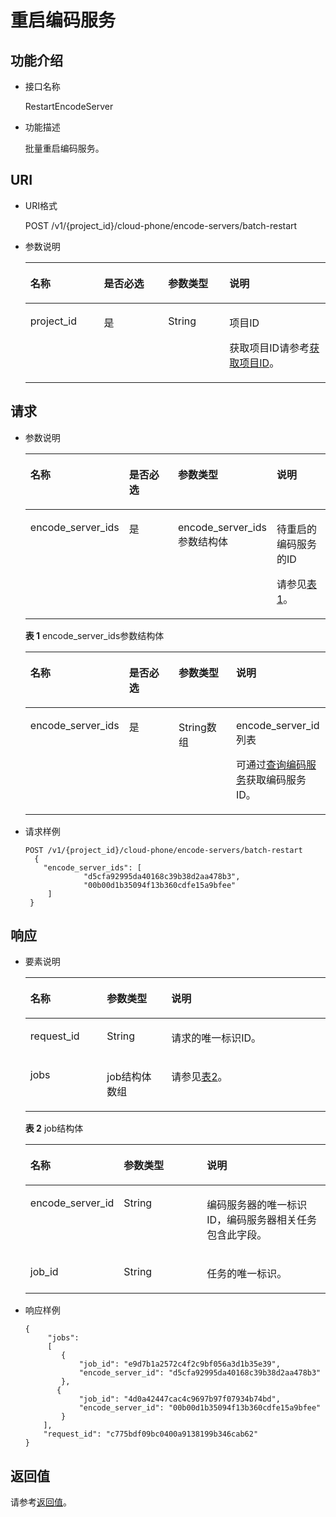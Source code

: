 # 重启编码服务<a name="ZH-CN_TOPIC_0172605647"></a>

## 功能介绍<a name="section1172154311264"></a>

-   接口名称

    RestartEncodeServer

-   功能描述

    批量重启编码服务。


## URI<a name="section161851343122617"></a>

-   URI格式

    POST /v1/\{project\_id\}/cloud-phone/encode-servers/batch-restart

-   参数说明

    <a name="table4190154310268"></a>
    <table><thead align="left"><tr id="row103991043202611"><th class="cellrowborder" valign="top" width="24.490000000000002%" id="mcps1.1.5.1.1"><p id="p1539912437268"><a name="p1539912437268"></a><a name="p1539912437268"></a>名称</p>
    </th>
    <th class="cellrowborder" valign="top" width="21.43%" id="mcps1.1.5.1.2"><p id="p439984311262"><a name="p439984311262"></a><a name="p439984311262"></a>是否必选</p>
    </th>
    <th class="cellrowborder" valign="top" width="20.41%" id="mcps1.1.5.1.3"><p id="p133991143172616"><a name="p133991143172616"></a><a name="p133991143172616"></a>参数类型</p>
    </th>
    <th class="cellrowborder" valign="top" width="33.67%" id="mcps1.1.5.1.4"><p id="p83991437261"><a name="p83991437261"></a><a name="p83991437261"></a>说明</p>
    </th>
    </tr>
    </thead>
    <tbody><tr id="row9399243112610"><td class="cellrowborder" valign="top" width="24.490000000000002%" headers="mcps1.1.5.1.1 "><p id="p6399154314261"><a name="p6399154314261"></a><a name="p6399154314261"></a>project_id</p>
    </td>
    <td class="cellrowborder" valign="top" width="21.43%" headers="mcps1.1.5.1.2 "><p id="p203990431263"><a name="p203990431263"></a><a name="p203990431263"></a>是</p>
    </td>
    <td class="cellrowborder" valign="top" width="20.41%" headers="mcps1.1.5.1.3 "><p id="p7633781"><a name="p7633781"></a><a name="p7633781"></a>String</p>
    </td>
    <td class="cellrowborder" valign="top" width="33.67%" headers="mcps1.1.5.1.4 "><p id="p18834193641812"><a name="p18834193641812"></a><a name="p18834193641812"></a>项目ID</p>
    <p id="p98341736131817"><a name="p98341736131817"></a><a name="p98341736131817"></a>获取项目ID请参考<a href="获取项目ID.md">获取项目ID</a>。</p>
    </td>
    </tr>
    </tbody>
    </table>


## 请求<a name="section52151543152620"></a>

-   参数说明

    <a name="table42211743202616"></a>
    <table><thead align="left"><tr id="row18399154312264"><th class="cellrowborder" valign="top" width="24.18241824182418%" id="mcps1.1.5.1.1"><p id="p939974318268"><a name="p939974318268"></a><a name="p939974318268"></a>名称</p>
    </th>
    <th class="cellrowborder" valign="top" width="24.432443244324432%" id="mcps1.1.5.1.2"><p id="p9400184310263"><a name="p9400184310263"></a><a name="p9400184310263"></a>是否必选</p>
    </th>
    <th class="cellrowborder" valign="top" width="25.78257825782578%" id="mcps1.1.5.1.3"><p id="p1640034302613"><a name="p1640034302613"></a><a name="p1640034302613"></a>参数类型</p>
    </th>
    <th class="cellrowborder" valign="top" width="25.6025602560256%" id="mcps1.1.5.1.4"><p id="p8857427218"><a name="p8857427218"></a><a name="p8857427218"></a>说明</p>
    </th>
    </tr>
    </thead>
    <tbody><tr id="row1440074314267"><td class="cellrowborder" valign="top" width="24.18241824182418%" headers="mcps1.1.5.1.1 "><p id="p14400114312614"><a name="p14400114312614"></a><a name="p14400114312614"></a>encode_server_ids</p>
    </td>
    <td class="cellrowborder" valign="top" width="24.432443244324432%" headers="mcps1.1.5.1.2 "><p id="p7400134318260"><a name="p7400134318260"></a><a name="p7400134318260"></a>是</p>
    </td>
    <td class="cellrowborder" valign="top" width="25.78257825782578%" headers="mcps1.1.5.1.3 "><p id="p640044382620"><a name="p640044382620"></a><a name="p640044382620"></a>encode_server_ids参数结构体</p>
    </td>
    <td class="cellrowborder" valign="top" width="25.6025602560256%" headers="mcps1.1.5.1.4 "><p id="p142460101330"><a name="p142460101330"></a><a name="p142460101330"></a>待重启的编码服务的ID</p>
    <p id="p10851542823"><a name="p10851542823"></a><a name="p10851542823"></a>请参见<a href="#table1229114313261">表1</a>。</p>
    </td>
    </tr>
    </tbody>
    </table>

    **表 1**  encode\_server\_ids参数结构体

    <a name="table1229114313261"></a>
    <table><thead align="left"><tr id="row940024352611"><th class="cellrowborder" valign="top" width="24.490000000000002%" id="mcps1.2.5.1.1"><p id="p16400144392620"><a name="p16400144392620"></a><a name="p16400144392620"></a>名称</p>
    </th>
    <th class="cellrowborder" valign="top" width="21.43%" id="mcps1.2.5.1.2"><p id="p5400194314260"><a name="p5400194314260"></a><a name="p5400194314260"></a>是否必选</p>
    </th>
    <th class="cellrowborder" valign="top" width="22.45%" id="mcps1.2.5.1.3"><p id="p24001443162619"><a name="p24001443162619"></a><a name="p24001443162619"></a>参数类型</p>
    </th>
    <th class="cellrowborder" valign="top" width="31.630000000000003%" id="mcps1.2.5.1.4"><p id="p3400154382612"><a name="p3400154382612"></a><a name="p3400154382612"></a>说明</p>
    </th>
    </tr>
    </thead>
    <tbody><tr id="row1840084362613"><td class="cellrowborder" valign="top" width="24.490000000000002%" headers="mcps1.2.5.1.1 "><p id="p94001643182614"><a name="p94001643182614"></a><a name="p94001643182614"></a>encode_server_ids</p>
    </td>
    <td class="cellrowborder" valign="top" width="21.43%" headers="mcps1.2.5.1.2 "><p id="p16400114314261"><a name="p16400114314261"></a><a name="p16400114314261"></a>是</p>
    </td>
    <td class="cellrowborder" valign="top" width="22.45%" headers="mcps1.2.5.1.3 "><p id="p16400143112617"><a name="p16400143112617"></a><a name="p16400143112617"></a>String数组</p>
    </td>
    <td class="cellrowborder" valign="top" width="31.630000000000003%" headers="mcps1.2.5.1.4 "><p id="p8400144312617"><a name="p8400144312617"></a><a name="p8400144312617"></a>encode_server_id列表</p>
    <p id="p196382531313"><a name="p196382531313"></a><a name="p196382531313"></a>可通过<a href="查询编码服务.md">查询编码服务</a>获取编码服务ID。</p>
    </td>
    </tr>
    </tbody>
    </table>


-   请求样例

    ```
    POST /v1/{project_id}/cloud-phone/encode-servers/batch-restart
      {  
        "encode_server_ids": [
                 "d5cfa92995da40168c39b38d2aa478b3",
                 "00b00d1b35094f13b360cdfe15a9bfee"
         ]
     }
    ```


## 响应<a name="section1424017438264"></a>

-   要素说明

    <a name="table162441343162612"></a>
    <table><thead align="left"><tr id="row12401174314261"><th class="cellrowborder" valign="top" width="25.509999999999998%" id="mcps1.1.4.1.1"><p id="p194011643182613"><a name="p194011643182613"></a><a name="p194011643182613"></a>名称</p>
    </th>
    <th class="cellrowborder" valign="top" width="21.43%" id="mcps1.1.4.1.2"><p id="p24011043102614"><a name="p24011043102614"></a><a name="p24011043102614"></a>参数类型</p>
    </th>
    <th class="cellrowborder" valign="top" width="53.059999999999995%" id="mcps1.1.4.1.3"><p id="p14401643162614"><a name="p14401643162614"></a><a name="p14401643162614"></a>说明</p>
    </th>
    </tr>
    </thead>
    <tbody><tr id="row5401124352618"><td class="cellrowborder" valign="top" width="25.509999999999998%" headers="mcps1.1.4.1.1 "><p id="p44011443152611"><a name="p44011443152611"></a><a name="p44011443152611"></a>request_id</p>
    </td>
    <td class="cellrowborder" valign="top" width="21.43%" headers="mcps1.1.4.1.2 "><p id="p740113434267"><a name="p740113434267"></a><a name="p740113434267"></a>String</p>
    </td>
    <td class="cellrowborder" valign="top" width="53.059999999999995%" headers="mcps1.1.4.1.3 "><p id="p16401143132617"><a name="p16401143132617"></a><a name="p16401143132617"></a>请求的唯一标识ID。</p>
    </td>
    </tr>
    <tr id="row84011743132611"><td class="cellrowborder" valign="top" width="25.509999999999998%" headers="mcps1.1.4.1.1 "><p id="p8401144310269"><a name="p8401144310269"></a><a name="p8401144310269"></a>jobs</p>
    </td>
    <td class="cellrowborder" valign="top" width="21.43%" headers="mcps1.1.4.1.2 "><p id="p2401104314266"><a name="p2401104314266"></a><a name="p2401104314266"></a>job结构体数组</p>
    </td>
    <td class="cellrowborder" valign="top" width="53.059999999999995%" headers="mcps1.1.4.1.3 "><p id="p13401443132619"><a name="p13401443132619"></a><a name="p13401443132619"></a>请参见<a href="#table175036732915">表2</a>。</p>
    </td>
    </tr>
    </tbody>
    </table>

    **表 2**  job结构体

    <a name="table175036732915"></a>
    <table><thead align="left"><tr id="zh-cn_topic_0149256134_row103731228111213"><th class="cellrowborder" valign="top" width="29.292929292929294%" id="mcps1.2.4.1.1"><p id="zh-cn_topic_0149256134_p17373328111217"><a name="zh-cn_topic_0149256134_p17373328111217"></a><a name="zh-cn_topic_0149256134_p17373328111217"></a><strong id="zh-cn_topic_0149256134_b93733289125"><a name="zh-cn_topic_0149256134_b93733289125"></a><a name="zh-cn_topic_0149256134_b93733289125"></a>名称</strong></p>
    </th>
    <th class="cellrowborder" valign="top" width="28.28282828282828%" id="mcps1.2.4.1.2"><p id="zh-cn_topic_0149256134_p0373122821217"><a name="zh-cn_topic_0149256134_p0373122821217"></a><a name="zh-cn_topic_0149256134_p0373122821217"></a><strong id="zh-cn_topic_0149256134_b16373122812126"><a name="zh-cn_topic_0149256134_b16373122812126"></a><a name="zh-cn_topic_0149256134_b16373122812126"></a>参数类型</strong></p>
    </th>
    <th class="cellrowborder" valign="top" width="42.42424242424242%" id="mcps1.2.4.1.3"><p id="zh-cn_topic_0149256134_p1373172815123"><a name="zh-cn_topic_0149256134_p1373172815123"></a><a name="zh-cn_topic_0149256134_p1373172815123"></a><strong id="zh-cn_topic_0149256134_b1337315282122"><a name="zh-cn_topic_0149256134_b1337315282122"></a><a name="zh-cn_topic_0149256134_b1337315282122"></a>说明</strong></p>
    </th>
    </tr>
    </thead>
    <tbody><tr id="row1524313437559"><td class="cellrowborder" valign="top" width="29.292929292929294%" headers="mcps1.2.4.1.1 "><p id="p122431343165517"><a name="p122431343165517"></a><a name="p122431343165517"></a>encode_server_id</p>
    </td>
    <td class="cellrowborder" valign="top" width="28.28282828282828%" headers="mcps1.2.4.1.2 "><p id="p8412656155516"><a name="p8412656155516"></a><a name="p8412656155516"></a>String</p>
    </td>
    <td class="cellrowborder" valign="top" width="42.42424242424242%" headers="mcps1.2.4.1.3 "><p id="p9243243145518"><a name="p9243243145518"></a><a name="p9243243145518"></a>编码服务器的唯一标识ID，编码服务器相关任务包含此字段。</p>
    </td>
    </tr>
    <tr id="zh-cn_topic_0149256134_row12374192819123"><td class="cellrowborder" valign="top" width="29.292929292929294%" headers="mcps1.2.4.1.1 "><p id="zh-cn_topic_0149256134_p437415281123"><a name="zh-cn_topic_0149256134_p437415281123"></a><a name="zh-cn_topic_0149256134_p437415281123"></a>job_id</p>
    </td>
    <td class="cellrowborder" valign="top" width="28.28282828282828%" headers="mcps1.2.4.1.2 "><p id="zh-cn_topic_0149256134_p11374182810129"><a name="zh-cn_topic_0149256134_p11374182810129"></a><a name="zh-cn_topic_0149256134_p11374182810129"></a>String</p>
    </td>
    <td class="cellrowborder" valign="top" width="42.42424242424242%" headers="mcps1.2.4.1.3 "><p id="zh-cn_topic_0149256134_p1937442831217"><a name="zh-cn_topic_0149256134_p1937442831217"></a><a name="zh-cn_topic_0149256134_p1937442831217"></a>任务的唯一标识。</p>
    </td>
    </tr>
    </tbody>
    </table>


-   响应样例

    ```
    {
         "jobs":
         [
            {
                "job_id": "e9d7b1a2572c4f2c9bf056a3d1b35e39",
                "encode_server_id": "d5cfa92995da40168c39b38d2aa478b3"
            }, 
           {
                "job_id": "4d0a42447cac4c9697b97f07934b74bd",
                "encode_server_id": "00b00d1b35094f13b360cdfe15a9bfee"
            }
        ],
        "request_id": "c775bdf09bc0400a9138199b346cab62"
    }
    ```


## 返回值<a name="section85079369314"></a>

请参考[返回值](返回值.md)。

